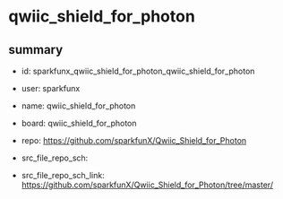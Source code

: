 # qwiic_shield_for_photon
 
## summary 
* id: sparkfunx_qwiic_shield_for_photon_qwiic_shield_for_photon
* user: sparkfunx
* name: qwiic_shield_for_photon
* board: qwiic_shield_for_photon
* repo: https://github.com/sparkfunX/Qwiic_Shield_for_Photon



* src_file_repo_sch: 
* src_file_repo_sch_link: https://github.com/sparkfunX/Qwiic_Shield_for_Photon/tree/master/







